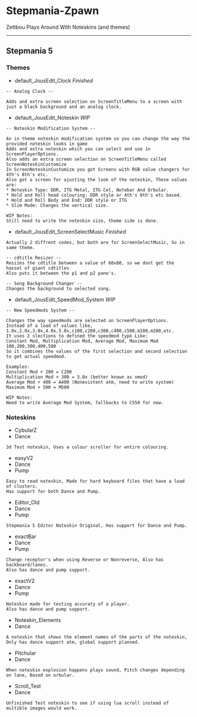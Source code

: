 Stepmania-Zpawn
===============

Zettbou Plays Around With Noteskins (and themes)

------------------------------------------------

Stepmania 5
-----------

### Themes 

* default_JousEdit_Clock *Finished*

```
-- Analog Clock --

Adds and extra screen selection on ScreenTitleMenu to a screen with just a black background and an analog clock.
```

* default_JousEdit_Noteskin *WIP*

```
-- Noteskin Modification System --

An in theme noteskin modification system so you can change the way the provided noteskin looks in game
Adds and extra noteskin which you can select and use in ScreenPlayerOptions.
Also adds an extra screen selection on ScreenTitleMenu called ScreenNoteskinCustomize
In ScreenNoteskinCustomize you got Screens with RGB value changers for 4th's 8th's etc.
Also got a screen for ajusting the look of the noteskin, These values are:
* Noteskin Type: DDR, ITG Metal, ITG Cel, Notebar And Orbular.
* Hold and Roll head colouring: DDR style or 4th's 8th's etc based.
* Hold and Roll Body and End: DDR style or ITG
* Slim Mode: Changes the vertical size.
```
```
WIP Notes:
Still need to write the noteskin size, theme side is done.
```

* default_JousEdit_ScreenSelectMusic *Finished*

```
Actually 2 diffrent codes, but both are for ScreenSelectMusic, So in same theme.

-- cdtitle Resizer --
Resizes the cdtitle between a value of 60x80, so we dont get the hassel of giant cdtitles
Also puts it between the p1 and p2 pane's.

-- Song Background Changer --
Changes the background to selected song.
```

* default_JousEdit_SpeedMod_System *WIP*

```
-- New Speedmods System --

Changes the way speedmods are selected on ScreenPlayerOptions.
Instead of a load of values like, 1.0x,2.0x,3.0x,4.0x,5.0x,c100,c200,c300,c400,c500,m100,m200,etc.
It uses 2 slections to defined the speedmod type Like:
Constant Mod, Multiplication Mod, Average Mod, Maximum Mod
100,200,300,400,500
So it combines the values of the first selection and second selection to get actual speedmod.

Examples:
Constant Mod + 200 = C200
Multiplication Mod + 300 = 3.0x (better known as xmod)
Average Mod + 400 = A400 (Nonexistent atm, need to write system)
Maximum Mod + 500 = M500
```
```
WIP Notes:
Need to write Average Mod System, fallbacks to C550 for now.
```

### Noteskins

* CybularZ
 * Dance

```
3d Test noteskin, Uses a colour scroller for entire colouring.
```

* easyV2
 * Dance
 * Pump

```
Easy to read noteskin, Made for hard keyboard files that have a load of clusters.
Has support for both Dance and Pump.
```

* Editor_Old
 * Dance
 * Pump

```
Stepmania 5 Editor Noteskin Original, Has support for Dance and Pump.
```

* exactBar
 * Dance
 * Pump

```
Change receptor's when using Reverse or Nonreverse, Also has backboard/lanes.
Also has dance and pump support.
```

* exactV2
 * Dance
 * Pump

```
Noteskin made for testing accuraty of a player.
Also has dance and pump support.
```

* Noteskin_Elements
 * Dance

```
A noteskin that shows the element names of the parts of the noteskin, Only has dance support atm, global support planned.
```

* Pitchular
 * Dance

```
When noteskin explosion happens plays sound, Pitch changes depending on lane, Based on orbular.
```

* Scroll_Test
 * Dance

```
Unfinished Test noteskin to see if using lua scroll instead of multible images would work.
```

